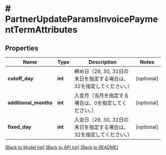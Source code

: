 # # PartnerUpdateParamsInvoicePaymentTermAttributes

## Properties

Name | Type | Description | Notes
------------ | ------------- | ------------- | -------------
**cutoff_day** | **int** | 締め日（29, 30, 31日の末日を指定する場合は、32を指定してください。） | [optional]
**additional_months** | **int** | 入金月（当月を指定する場合は、0を指定してください。） | [optional]
**fixed_day** | **int** | 入金日（29, 30, 31日の末日を指定する場合は、32を指定してください。） | [optional]

[[Back to Model list]](../../README.md#models) [[Back to API list]](../../README.md#endpoints) [[Back to README]](../../README.md)
